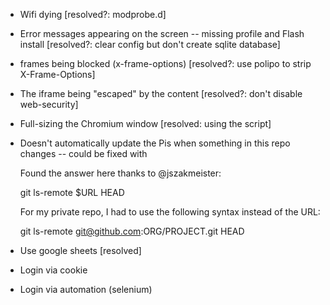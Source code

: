 * Wifi dying [resolved?: modprobe.d]
* Error messages appearing on the screen -- missing profile and Flash install
  [resolved?: clear config but don't create sqlite database]
* frames being blocked (x-frame-options) [resolved?: use polipo to strip
  X-Frame-Options]
* The iframe being "escaped" by the content [resolved?: don't disable
  web-security]
* Full-sizing the Chromium window [resolved: using the script]

* Doesn't automatically update the Pis when something in this repo changes --
  could be fixed with 

    Found the answer here thanks to @jszakmeister:

    git ls-remote $URL HEAD

    For my private repo, I had to use the following syntax instead of the URL:

    git ls-remote git@github.com:ORG/PROJECT.git HEAD

* Use google sheets [resolved]
* Login via cookie
* Login via automation (selenium)

